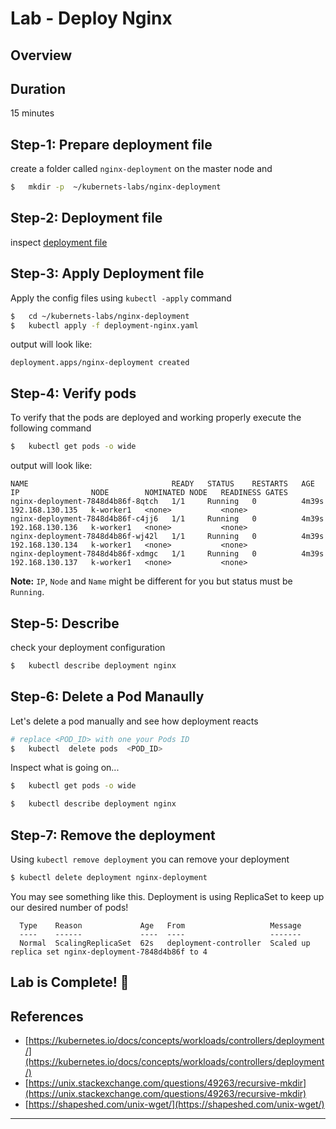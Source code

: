 <link rel='stylesheet' href='../../assets/css/main.css'/>

# Lab - Deploy Nginx


## Overview



## Duration
15 minutes

## Step-1: Prepare deployment file

create a folder called `nginx-deployment` on the master node and

```bash
$   mkdir -p  ~/kubernets-labs/nginx-deployment
```

## Step-2: Deployment file

inspect  [deployment file](deployment-nginx.yaml)

## Step-3: Apply Deployment file

Apply the config files using `kubectl -apply` command

```bash
$   cd ~/kubernets-labs/nginx-deployment
$   kubectl apply -f deployment-nginx.yaml
```

output will look like:
```console
deployment.apps/nginx-deployment created
```

## Step-4: Verify pods
To verify that the pods are deployed and working properly execute the following command

```bash
$   kubectl get pods -o wide
```

output will look like:

```console
NAME                                READY   STATUS    RESTARTS   AGE     IP                NODE        NOMINATED NODE   READINESS GATES
nginx-deployment-7848d4b86f-8qtch   1/1     Running   0          4m39s   192.168.130.135   k-worker1   <none>           <none>
nginx-deployment-7848d4b86f-c4jj6   1/1     Running   0          4m39s   192.168.130.136   k-worker1   <none>           <none>
nginx-deployment-7848d4b86f-wj42l   1/1     Running   0          4m39s   192.168.130.134   k-worker1   <none>           <none>
nginx-deployment-7848d4b86f-xdmgc   1/1     Running   0          4m39s   192.168.130.137   k-worker1   <none>           <none>
```

**Note:** `IP`, `Node` and `Name` might be different for you but status must be `Running`.

## Step-5: Describe

check your deployment configuration

```bash
$   kubectl describe deployment nginx
```

## Step-6:  Delete a Pod Manaully

Let's delete a pod manually and see how deployment reacts

```bash
# replace <POD_ID> with one your Pods ID
$   kubectl  delete pods  <POD_ID>
```

Inspect what is going on...

```bash
$   kubectl get pods -o wide

$   kubectl describe deployment nginx
```

## Step-7: Remove the deployment

Using `kubectl remove deployment` you can remove your deployment

```bash
$ kubectl delete deployment nginx-deployment
```

You may see something like this.  Deployment is using ReplicaSet to keep up our desired number of pods!

```console
  Type    Reason             Age   From                   Message
  ----    ------             ----  ----                   -------
  Normal  ScalingReplicaSet  62s   deployment-controller  Scaled up replica set nginx-deployment-7848d4b86f to 4
```

## Lab is Complete! 👏


## References

- [https://kubernetes.io/docs/concepts/workloads/controllers/deployment/](https://kubernetes.io/docs/concepts/workloads/controllers/deployment/)
- [https://unix.stackexchange.com/questions/49263/recursive-mkdir](https://unix.stackexchange.com/questions/49263/recursive-mkdir)
- [https://shapeshed.com/unix-wget/](https://shapeshed.com/unix-wget/)

---